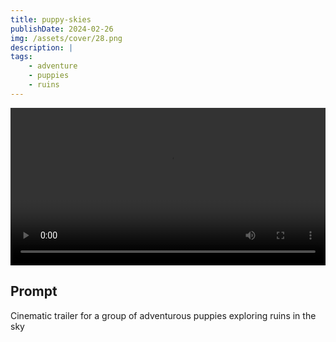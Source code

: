 ```yaml
---
title: puppy-skies
publishDate: 2024-02-26
img: /assets/cover/28.png
description: |
tags:
    - adventure
    - puppies
    - ruins
---
```


<video style="width: 100%;" src="/assets/video/puppy-skies.mp4" controls ></video>

## Prompt

Cinematic trailer for a group of adventurous puppies exploring ruins in the sky
